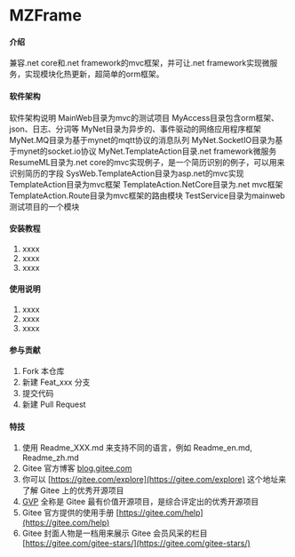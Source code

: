 # MZFrame

#### 介绍
兼容.net core和.net framework的mvc框架，并可让.net framework实现微服务，实现模块化热更新，超简单的orm框架。

#### 软件架构
软件架构说明
MainWeb目录为mvc的测试项目
MyAccess目录包含orm框架、json、日志、分词等
MyNet目录为异步的、事件驱动的网络应用程序框架
MyNet.MQ目录为基于mynet的mqtt协议的消息队列
MyNet.SocketIO目录为基于mynet的socket.io协议
MyNet.TemplateAction目录.net framework微服务
ResumeML目录为.net core的mvc实现例子，是一个简历识别的例子，可以用来识别简历的字段
SysWeb.TemplateAction目录为asp.net的mvc实现
TemplateAction目录为mvc框架
TemplateAction.NetCore目录为.net mvc框架
TemplateAction.Route目录为mvc框架的路由模块
TestService目录为mainweb测试项目的一个模块


#### 安装教程

1.  xxxx
2.  xxxx
3.  xxxx

#### 使用说明

1.  xxxx
2.  xxxx
3.  xxxx

#### 参与贡献

1.  Fork 本仓库
2.  新建 Feat_xxx 分支
3.  提交代码
4.  新建 Pull Request


#### 特技

1.  使用 Readme\_XXX.md 来支持不同的语言，例如 Readme\_en.md, Readme\_zh.md
2.  Gitee 官方博客 [blog.gitee.com](https://blog.gitee.com)
3.  你可以 [https://gitee.com/explore](https://gitee.com/explore) 这个地址来了解 Gitee 上的优秀开源项目
4.  [GVP](https://gitee.com/gvp) 全称是 Gitee 最有价值开源项目，是综合评定出的优秀开源项目
5.  Gitee 官方提供的使用手册 [https://gitee.com/help](https://gitee.com/help)
6.  Gitee 封面人物是一档用来展示 Gitee 会员风采的栏目 [https://gitee.com/gitee-stars/](https://gitee.com/gitee-stars/)
